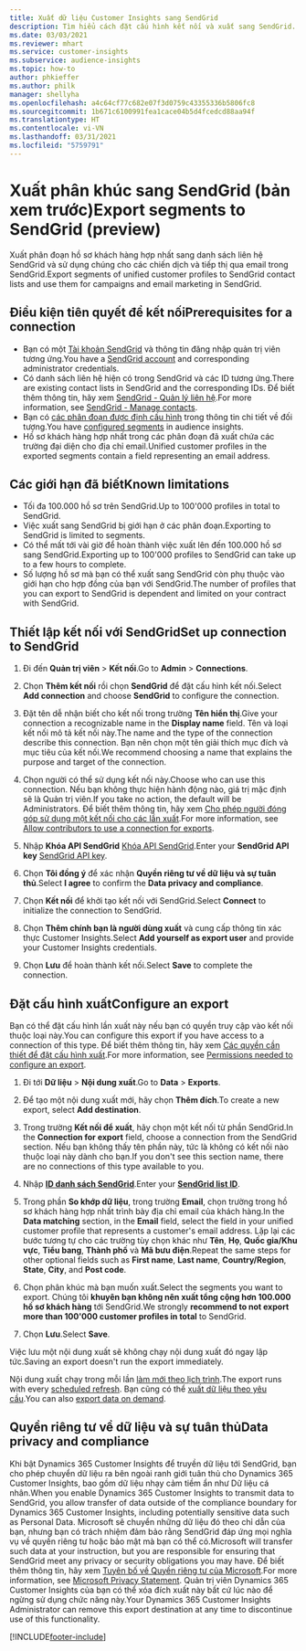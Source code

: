 ```yaml
---
title: Xuất dữ liệu Customer Insights sang SendGrid
description: Tìm hiểu cách đặt cấu hình kết nối và xuất sang SendGrid.
ms.date: 03/03/2021
ms.reviewer: mhart
ms.service: customer-insights
ms.subservice: audience-insights
ms.topic: how-to
author: phkieffer
ms.author: philk
manager: shellyha
ms.openlocfilehash: a4c64cf77c682e07f3d0759c43355336b5806fc8
ms.sourcegitcommit: 1b671c6100991fea1cace04b5d4fcedcd88aa94f
ms.translationtype: HT
ms.contentlocale: vi-VN
ms.lasthandoff: 03/31/2021
ms.locfileid: "5759791"
---
```

# <a name="export-segments-to-sendgrid-preview"></a><span data-ttu-id="b5afe-103">Xuất phân khúc sang SendGrid (bản xem trước)</span><span class="sxs-lookup"><span data-stu-id="b5afe-103">Export segments to SendGrid (preview)</span></span>

<span data-ttu-id="b5afe-104">Xuất phân đoạn hồ sơ khách hàng hợp nhất sang danh sách liên hệ SendGrid và sử dụng chúng cho các chiến dịch và tiếp thị qua email trong SendGrid.</span><span class="sxs-lookup"><span data-stu-id="b5afe-104">Export segments of unified customer profiles to SendGrid contact lists and use them for campaigns and email marketing in SendGrid.</span></span> 

## <a name="prerequisites-for-a-connection"></a><span data-ttu-id="b5afe-105">Điều kiện tiên quyết để kết nối</span><span class="sxs-lookup"><span data-stu-id="b5afe-105">Prerequisites for a connection</span></span>

-   <span data-ttu-id="b5afe-106">Bạn có một [Tài khoản SendGrid](https://sendgrid.com/) và thông tin đăng nhập quản trị viên tương ứng.</span><span class="sxs-lookup"><span data-stu-id="b5afe-106">You have a [SendGrid account](https://sendgrid.com/) and corresponding administrator credentials.</span></span>
-   <span data-ttu-id="b5afe-107">Có danh sách liên hệ hiện có trong SendGrid và các ID tương ứng.</span><span class="sxs-lookup"><span data-stu-id="b5afe-107">There are existing contact lists in SendGrid and the corresponding IDs.</span></span> <span data-ttu-id="b5afe-108">Để biết thêm thông tin, hãy xem [SendGrid - Quản lý liên hệ](https://sendgrid.com/docs/ui/managing-contacts/create-and-manage-contacts/#manage-contacts).</span><span class="sxs-lookup"><span data-stu-id="b5afe-108">For more information, see [SendGrid - Manage contacts](https://sendgrid.com/docs/ui/managing-contacts/create-and-manage-contacts/#manage-contacts).</span></span>
-   <span data-ttu-id="b5afe-109">Bạn có [các phân đoạn được định cấu hình](segments.md) trong thông tin chi tiết về đối tượng.</span><span class="sxs-lookup"><span data-stu-id="b5afe-109">You have [configured segments](segments.md) in audience insights.</span></span>
-   <span data-ttu-id="b5afe-110">Hồ sơ khách hàng hợp nhất trong các phân đoạn đã xuất chứa các trường đại diện cho địa chỉ email.</span><span class="sxs-lookup"><span data-stu-id="b5afe-110">Unified customer profiles in the exported segments contain a field representing an email address.</span></span>

## <a name="known-limitations"></a><span data-ttu-id="b5afe-111">Các giới hạn đã biết</span><span class="sxs-lookup"><span data-stu-id="b5afe-111">Known limitations</span></span>

- <span data-ttu-id="b5afe-112">Tối đa 100.000 hồ sơ trên SendGrid.</span><span class="sxs-lookup"><span data-stu-id="b5afe-112">Up to 100'000 profiles in total to SendGrid.</span></span>
- <span data-ttu-id="b5afe-113">Việc xuất sang SendGrid bị giới hạn ở các phân đoạn.</span><span class="sxs-lookup"><span data-stu-id="b5afe-113">Exporting to SendGrid is limited to segments.</span></span>
- <span data-ttu-id="b5afe-114">Có thể mất tới vài giờ để hoàn thành việc xuất lên đến 100.000 hồ sơ sang SendGrid.</span><span class="sxs-lookup"><span data-stu-id="b5afe-114">Exporting up to 100'000 profiles to SendGrid can take up to a few hours to complete.</span></span> 
- <span data-ttu-id="b5afe-115">Số lượng hồ sơ mà bạn có thể xuất sang SendGrid còn phụ thuộc vào giới hạn cho hợp đồng của bạn với SendGrid.</span><span class="sxs-lookup"><span data-stu-id="b5afe-115">The number of profiles that you can export to SendGrid is dependent and limited on your contract with SendGrid.</span></span>

## <a name="set-up-connection-to-sendgrid"></a><span data-ttu-id="b5afe-116">Thiết lập kết nối với SendGrid</span><span class="sxs-lookup"><span data-stu-id="b5afe-116">Set up connection to SendGrid</span></span>

1. <span data-ttu-id="b5afe-117">Đi đến **Quản trị viên** > **Kết nối**.</span><span class="sxs-lookup"><span data-stu-id="b5afe-117">Go to **Admin** > **Connections**.</span></span>

1. <span data-ttu-id="b5afe-118">Chọn **Thêm kết nối** rồi chọn **SendGrid** để đặt cấu hình kết nối.</span><span class="sxs-lookup"><span data-stu-id="b5afe-118">Select **Add connection** and choose **SendGrid** to configure the connection.</span></span>

1. <span data-ttu-id="b5afe-119">Đặt tên dễ nhận biết cho kết nối trong trường **Tên hiển thị**.</span><span class="sxs-lookup"><span data-stu-id="b5afe-119">Give your connection a recognizable name in the **Display name** field.</span></span> <span data-ttu-id="b5afe-120">Tên và loại kết nối mô tả kết nối này.</span><span class="sxs-lookup"><span data-stu-id="b5afe-120">The name and the type of the connection describe this connection.</span></span> <span data-ttu-id="b5afe-121">Bạn nên chọn một tên giải thích mục đích và mục tiêu của kết nối.</span><span class="sxs-lookup"><span data-stu-id="b5afe-121">We recommend choosing a name that explains the purpose and target of the connection.</span></span>

1. <span data-ttu-id="b5afe-122">Chọn người có thể sử dụng kết nối này.</span><span class="sxs-lookup"><span data-stu-id="b5afe-122">Choose who can use this connection.</span></span> <span data-ttu-id="b5afe-123">Nếu bạn không thực hiện hành động nào, giá trị mặc định sẽ là Quản trị viên.</span><span class="sxs-lookup"><span data-stu-id="b5afe-123">If you take no action, the default will be Administrators.</span></span> <span data-ttu-id="b5afe-124">Để biết thêm thông tin, hãy xem [Cho phép người đóng góp sử dụng một kết nối cho các lần xuất](connections.md#allow-contributors-to-use-a-connection-for-exports).</span><span class="sxs-lookup"><span data-stu-id="b5afe-124">For more information, see [Allow contributors to use a connection for exports](connections.md#allow-contributors-to-use-a-connection-for-exports).</span></span>

1. <span data-ttu-id="b5afe-125">Nhập **Khóa API SendGrid** [Khóa API SendGrid](https://sendgrid.com/docs/ui/account-and-settings/api-keys/).</span><span class="sxs-lookup"><span data-stu-id="b5afe-125">Enter your **SendGrid API key** [SendGrid API key](https://sendgrid.com/docs/ui/account-and-settings/api-keys/).</span></span>

1. <span data-ttu-id="b5afe-126">Chọn **Tôi đồng ý** để xác nhận **Quyền riêng tư về dữ liệu và sự tuân thủ**.</span><span class="sxs-lookup"><span data-stu-id="b5afe-126">Select **I agree** to confirm the **Data privacy and compliance**.</span></span>

1. <span data-ttu-id="b5afe-127">Chọn **Kết nối** để khởi tạo kết nối với SendGrid.</span><span class="sxs-lookup"><span data-stu-id="b5afe-127">Select **Connect** to initialize the connection to SendGrid.</span></span>

1. <span data-ttu-id="b5afe-128">Chọn **Thêm chính bạn là người dùng xuất** và cung cấp thông tin xác thực Customer Insights.</span><span class="sxs-lookup"><span data-stu-id="b5afe-128">Select **Add yourself as export user** and provide your Customer Insights credentials.</span></span>

1. <span data-ttu-id="b5afe-129">Chọn **Lưu** để hoàn thành kết nối.</span><span class="sxs-lookup"><span data-stu-id="b5afe-129">Select **Save** to complete the connection.</span></span>

## <a name="configure-an-export"></a><span data-ttu-id="b5afe-130">Đặt cấu hình xuất</span><span class="sxs-lookup"><span data-stu-id="b5afe-130">Configure an export</span></span>

<span data-ttu-id="b5afe-131">Bạn có thể đặt cấu hình lần xuất này nếu bạn có quyền truy cập vào kết nối thuộc loại này.</span><span class="sxs-lookup"><span data-stu-id="b5afe-131">You can configure this export if you have access to a connection of this type.</span></span> <span data-ttu-id="b5afe-132">Để biết thêm thông tin, hãy xem [Các quyền cần thiết để đặt cấu hình xuất](export-destinations.md#set-up-a-new-export).</span><span class="sxs-lookup"><span data-stu-id="b5afe-132">For more information, see [Permissions needed to configure an export](export-destinations.md#set-up-a-new-export).</span></span>

1. <span data-ttu-id="b5afe-133">Đi tới **Dữ liệu** > **Nội dung xuất**.</span><span class="sxs-lookup"><span data-stu-id="b5afe-133">Go to **Data** > **Exports**.</span></span>

1. <span data-ttu-id="b5afe-134">Để tạo một nội dung xuất mới, hãy chọn **Thêm đích**.</span><span class="sxs-lookup"><span data-stu-id="b5afe-134">To create a new export, select **Add destination**.</span></span>

1. <span data-ttu-id="b5afe-135">Trong trường **Kết nối để xuất**, hãy chọn một kết nối từ phần SendGrid.</span><span class="sxs-lookup"><span data-stu-id="b5afe-135">In the **Connection for export** field, choose a connection from the SendGrid section.</span></span> <span data-ttu-id="b5afe-136">Nếu bạn không thấy tên phần này, tức là không có kết nối nào thuộc loại này dành cho bạn.</span><span class="sxs-lookup"><span data-stu-id="b5afe-136">If you don't see this section name, there are no connections of this type available to you.</span></span>

1. <span data-ttu-id="b5afe-137">Nhập **[ID danh sách SendGrid](https://sendgrid.com/docs/ui/managing-contacts/create-and-manage-contacts/#manage-contacts)**.</span><span class="sxs-lookup"><span data-stu-id="b5afe-137">Enter your **[SendGrid list ID](https://sendgrid.com/docs/ui/managing-contacts/create-and-manage-contacts/#manage-contacts)**.</span></span>

1. <span data-ttu-id="b5afe-138">Trong phần **So khớp dữ liệu**, trong trường **Email**, chọn trường trong hồ sơ khách hàng hợp nhất trình bày địa chỉ email của khách hàng.</span><span class="sxs-lookup"><span data-stu-id="b5afe-138">In the **Data matching** section, in the **Email** field, select the field in your unified customer profile that represents a customer's email address.</span></span> <span data-ttu-id="b5afe-139">Lặp lại các bước tương tự cho các trường tùy chọn khác như **Tên**, **Họ**, **Quốc gia/Khu vực**, **Tiểu bang**, **Thành phố** và **Mã bưu điện**.</span><span class="sxs-lookup"><span data-stu-id="b5afe-139">Repeat the same steps for other optional fields such as **First name**, **Last name**, **Country/Region**, **State**, **City**, and **Post code**.</span></span>

1. <span data-ttu-id="b5afe-140">Chọn phân khúc mà bạn muốn xuất.</span><span class="sxs-lookup"><span data-stu-id="b5afe-140">Select the segments you want to export.</span></span> <span data-ttu-id="b5afe-141">Chúng tôi **khuyên bạn không nên xuất tổng cộng hơn 100.000 hồ sơ khách hàng** tới SendGrid.</span><span class="sxs-lookup"><span data-stu-id="b5afe-141">We strongly **recommend to not export more than 100'000 customer profiles in total** to SendGrid.</span></span> 

1. <span data-ttu-id="b5afe-142">Chọn **Lưu**.</span><span class="sxs-lookup"><span data-stu-id="b5afe-142">Select **Save**.</span></span>

<span data-ttu-id="b5afe-143">Việc lưu một nội dung xuất sẽ không chạy nội dung xuất đó ngay lập tức.</span><span class="sxs-lookup"><span data-stu-id="b5afe-143">Saving an export doesn't run the export immediately.</span></span>

<span data-ttu-id="b5afe-144">Nội dung xuất chạy trong mỗi lần [làm mới theo lịch trình](system.md#schedule-tab).</span><span class="sxs-lookup"><span data-stu-id="b5afe-144">The export runs with every [scheduled refresh](system.md#schedule-tab).</span></span> <span data-ttu-id="b5afe-145">Bạn cũng có thể [xuất dữ liệu theo yêu cầu](export-destinations.md#run-exports-on-demand).</span><span class="sxs-lookup"><span data-stu-id="b5afe-145">You can also [export data on demand](export-destinations.md#run-exports-on-demand).</span></span> 

## <a name="data-privacy-and-compliance"></a><span data-ttu-id="b5afe-146">Quyền riêng tư về dữ liệu và sự tuân thủ</span><span class="sxs-lookup"><span data-stu-id="b5afe-146">Data privacy and compliance</span></span>

<span data-ttu-id="b5afe-147">Khi bật Dynamics 365 Customer Insights để truyền dữ liệu tới SendGrid, bạn cho phép chuyển dữ liệu ra bên ngoài ranh giới tuân thủ cho Dynamics 365 Customer Insights, bao gồm dữ liệu nhạy cảm tiềm ẩn như Dữ liệu cá nhân.</span><span class="sxs-lookup"><span data-stu-id="b5afe-147">When you enable Dynamics 365 Customer Insights to transmit data to SendGrid, you allow transfer of data outside of the compliance boundary for Dynamics 365 Customer Insights, including potentially sensitive data such as Personal Data.</span></span> <span data-ttu-id="b5afe-148">Microsoft sẽ chuyển những dữ liệu đó theo chỉ dẫn của bạn, nhưng bạn có trách nhiệm đảm bảo rằng SendGrid đáp ứng mọi nghĩa vụ về quyền riêng tư hoặc bảo mật mà bạn có thể có.</span><span class="sxs-lookup"><span data-stu-id="b5afe-148">Microsoft will transfer such data at your instruction, but you are responsible for ensuring that SendGrid meet any privacy or security obligations you may have.</span></span> <span data-ttu-id="b5afe-149">Để biết thêm thông tin, hãy xem [Tuyên bố về Quyền riêng tư của Microsoft](https://go.microsoft.com/fwlink/?linkid=396732).</span><span class="sxs-lookup"><span data-stu-id="b5afe-149">For more information, see [Microsoft Privacy Statement](https://go.microsoft.com/fwlink/?linkid=396732).</span></span>
<span data-ttu-id="b5afe-150">Quản trị viên Dynamics 365 Customer Insights của bạn có thể xóa đích xuất này bất cứ lúc nào để ngừng sử dụng chức năng này.</span><span class="sxs-lookup"><span data-stu-id="b5afe-150">Your Dynamics 365 Customer Insights Administrator can remove this export destination at any time to discontinue use of this functionality.</span></span>


[!INCLUDE[footer-include](../includes/footer-banner.md)]